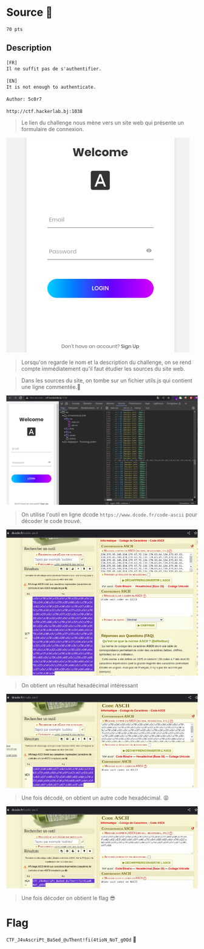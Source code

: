 # Source 📜
```
70 pts
```
## Description
```
[FR]
Il ne suffit pas de s'authentifier.

[EN]
It is not enough to authenticate.

Author: 5c0r7

http://ctf.hackerlab.bj:1038
```
> Le lien du challenge nous mène vers un site web qui présente un formulaire de connexion.

<img src="File/source1.png">
 
> Lorsqu'on regarde le nom et la description du challenge, on se rend compte immédiatement qu'il faut étudier les sources du site web.

> Dans les sources du site, on tombe sur un fichier utils.js qui contient une ligne commentée.🙂

<img src="File/source2.png">

> On utilise l'outil en ligne dcode ```https://www.dcode.fr/code-ascii``` pour décoder le code trouvé.

<img src="File/source3.png">

> On obtient un résultat hexadécimal intéressant

<img src="File/source4.png">

> Une fois décodé, on obtient un autre code hexadécimal. 😩

<img src="File/source5.png">

> Une fois décoder on obtient le flag 😎

# Flag
 ```CTF_J4vAscriPt_BaSed_@uThent!fi(4tioN_NoT_g0Od``` 🚩
